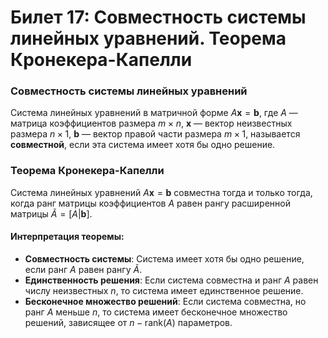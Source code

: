 # Билет 17: Совместность системы линейных уравнений. Теорема Кронекера-Капелли

### Совместность системы линейных уравнений

Система линейных уравнений в матричной форме $A\mathbf{x} = \mathbf{b}$, где $A$ — матрица коэффициентов размера $m \times n$, $\mathbf{x}$ — вектор неизвестных размера $n \times 1$, $\mathbf{b}$ — вектор правой части размера $m \times 1$, называется **совместной**, если эта система имеет хотя бы одно решение.

### Теорема Кронекера-Капелли

Система линейных уравнений $A\mathbf{x} = \mathbf{b}$ совместна тогда и только тогда, когда ранг матрицы коэффициентов $A$ равен рангу расширенной матрицы $\tilde{A} = [A | \mathbf{b}]$.

#### Интерпретация теоремы:

- **Совместность системы**: Система имеет хотя бы одно решение, если ранг $A$ равен рангу $\tilde{A}$.
- **Единственность решения**: Если система совместна и ранг $A$ равен числу неизвестных $n$, то система имеет единственное решение.
- **Бесконечное множество решений**: Если система совместна, но ранг $A$ меньше $n$, то система имеет бесконечное множество решений, зависящее от $n - \text{rank}(A)$ параметров.
